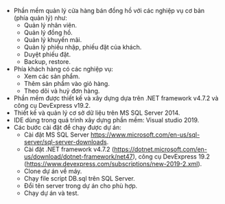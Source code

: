 - Phần mềm quản lý cửa hàng bán đồng hồ với các nghiệp vụ cơ bản (phía quản lý) như: 
  + Quản lý nhân viên.
  + Quản lý đồng hồ.
  + Quản lý khuyến mãi.
  + Quản lý phiếu nhập, phiếu đặt của khách.
  + Duyệt phiếu đặt.
  + Backup, restore.
- Phía khách hàng có các nghiệp vụ:
  + Xem các sản phẩm.
  + Thêm sản phẩm vào giỏ hàng.
  + Theo dõi và huỷ đơn hàng.
- Phần mềm được thiết kế và xây dựng dựa trên .NET framework v4.7.2 và công cụ DevExpress v19.2.
- Thiết kế và quản lý cơ sở dữ liệu trên MS SQL Server 2014.
- IDE dùng trong quá trình xây dựng phần mềm: Visual studio 2019.
- Các bước cài đặt để chạy được dự án:
  + Cài đặt MS SQL Server https://www.microsoft.com/en-us/sql-server/sql-server-downloads.
  + Cài đặt .NET framework v4.7.2 (https://dotnet.microsoft.com/en-us/download/dotnet-framework/net47), công cụ DevExpress 19.2 (https://www.devexpress.com/subscriptions/new-2019-2.xml).
  + Clone dự án về máy.
  + Chạy file script DB.sql trên SQL Server.
  + Đổi tên server trong dự án cho phù hợp.
  + Chạy dự án và test.
